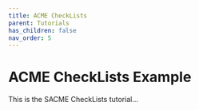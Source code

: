 ```yaml
---
title: ACME CheckLists
parent: Tutorials
has_children: false
nav_order: 5
---
```


# ACME CheckLists Example

This is the SACME CheckLists tutorial...


